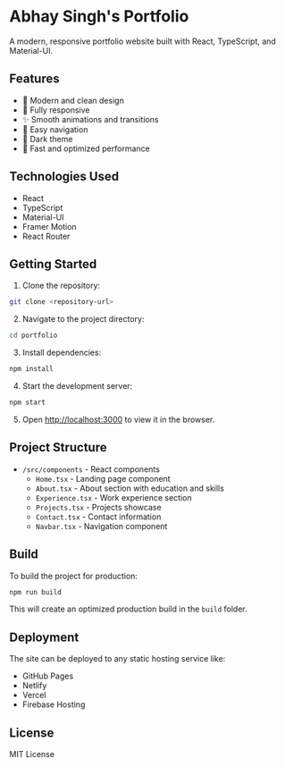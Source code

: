 # Abhay Singh's Portfolio

A modern, responsive portfolio website built with React, TypeScript, and Material-UI.

## Features

- 🎨 Modern and clean design
- 📱 Fully responsive
- ✨ Smooth animations and transitions
- 🎯 Easy navigation
- 🌙 Dark theme
- 🚀 Fast and optimized performance

## Technologies Used

- React
- TypeScript
- Material-UI
- Framer Motion
- React Router

## Getting Started

1. Clone the repository:
```bash
git clone <repository-url>
```

2. Navigate to the project directory:
```bash
cd portfolio
```

3. Install dependencies:
```bash
npm install
```

4. Start the development server:
```bash
npm start
```

5. Open [http://localhost:3000](http://localhost:3000) to view it in the browser.

## Project Structure

- `/src/components` - React components
  - `Home.tsx` - Landing page component
  - `About.tsx` - About section with education and skills
  - `Experience.tsx` - Work experience section
  - `Projects.tsx` - Projects showcase
  - `Contact.tsx` - Contact information
  - `Navbar.tsx` - Navigation component

## Build

To build the project for production:

```bash
npm run build
```

This will create an optimized production build in the `build` folder.

## Deployment

The site can be deployed to any static hosting service like:
- GitHub Pages
- Netlify
- Vercel
- Firebase Hosting

## License

MIT License
